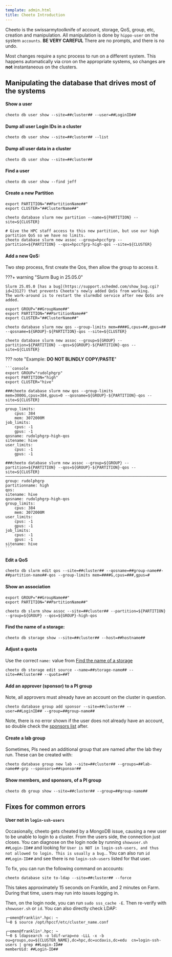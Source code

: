 ```yaml
---
template: admin.html
title: Cheeto Introduction
---
```


Cheeto is the swissarmytoolknife of account, storage, QoS, group, etc, creation and manipulation. All manipulation is
done by `hippo-user` on the system `accounts`. **BE VERY CAREFUL** There are no prompts, and there is no undo.

Most changes require a sync process to run on a different system. This happens automatically via cron on the appropriate
systems, so changes are **not** instantaneous on the clusters.

## Manipulating the database that drives most of the systems

#### Show a user

`cheeto db user show --site=##cluster## --user=##LoginID##`

#### Dump all user Login IDs in a cluster

`cheeto db user show --site=##cluster## --list`

#### Dump all user data in a cluster

`cheeto db user show --site=##cluster##`

#### Find a user

`cheeto db user show --find jeff`

#### Create a new Partition

```console
export PARTITION="##PartitionName##"
export CLUSTER="##ClusterName##"

cheeto database slurm new partition --name=${PARTITION} --site=${CLUSTER}

# Give the HPC staff access to this new partition, but use our high partition QoS so we have no limits.
cheeto database slurm new assoc --group=hpccfgrp --partition=${PARTITION} --qos=hpccfgrp-high-qos --site=${CLUSTER}
```

#### Add a new QoS:

Two step process, first create the Qos, then allow the group to access it.

???+ warning "Slurm Bug in 25.05.0"

    Slurm 25.05.0 [has a bug](https://support.schedmd.com/show_bug.cgi?id=23127) that prevents Cheeto's newly added QoSs from working.
    The work-around is to restart the slurmdbd service after new QoSs are added.

```console
export GROUP="##GroupName##"
export PARTITION="##PartitionName##"
export CLUSTER="##ClusterName##"

cheeto database slurm new qos --group-limits mem=####G,cpus=##,gpus=## --qosname=${GROUP}-${PARTITION}-qos --site=${CLUSTER}

cheeto database slurm new assoc --group=${GROUP} --partition=${PARTITION} --qos=${GROUP}-${PARTITION}-qos --site=${CLUSTER}
```

??? note "Example: **DO NOT BLINDLY COPY/PASTE**"

    ```console
    export GROUP="rudolphgrp"
    export PARTITION="high"
    export CLUSTER="hive"

    ###cheeto database slurm new qos --group-limits mem=3000G,cpus=384,gpus=0 --qosname=${GROUP}-${PARTITION}-qos --site=${CLUSTER}
    ──────────────────────────────────────────────────────────────────────────────────────────────────────────────────────────────
    group_limits:
        cpus: 384
        mem: 3072000M
    job_limits:
        cpus: -1
        gpus: -1
    qosname: rudolphgrp-high-qos
    sitename: hive
    user_limits:
        cpus: -1
        gpus: -1

    ###cheeto database slurm new assoc --group=${GROUP} --partition=${PARTITION} --qos=${GROUP}-${PARTITION}-qos --site=${CLUSTER}
    ──────────────────────────────────────────────────────────────────────────────────────────────────────────────────────────────
    group: rudolphgrp
    partitionname: high
    qos:
    sitename: hive
    qosname: rudolphgrp-high-qos
    group_limits:
        cpus: 384
        mem: 3072000M
    user_limits:
        cpus: -1
        gpus: -1
    job_limits:
        cpus: -1
        gpus: -1
    sitename: hive
    ```

#### Edit a QoS

`cheeto db slurm edit qos --site=##cluster## --qosname=##group-name##-##partition-name##-qos --group-limits mem=####G,cpus=###,gpus=#`

#### Show an association

```console
export GROUP="##GroupName##"
export PARTITION="##PartitionName##"

cheeto db slurm show assoc --site=##cluster## --partition=${PARTITION} --group=${GROUP} --qos=${GROUP}-high-qos
```

#### Find the name of a storage:

`cheeto db storage show --site=##cluster## --host=##hostname##`

#### Adjust a quota

Use the correct `name:` value from [Find the name of a storage](#find-the-name-of-a-storage)

`cheeto db storage edit source --name=##storage-name## --site=##cluster## --quota=##T`

#### Add an approver (sponsor) to a PI group

Note, all approvers must already have an account on the cluster in question.

`cheeto database group add sponsor --site=##cluster## --user=##LoginID## --group=##group-name##`

Note, there is no error shown if the user does not already have an account, so double check the
[sponsors list](#show-members-and-sponsors-of-a-pi-group) after.

#### Create a lab group

Sometimes, PIs need an additional group that are named after the lab they run. These can be created with:

`cheeto database group new lab --site=##cluster## --groups=##lab-name##-grp --sponsors=##sponsor##`

#### Show members, and sponsors, of a PI group

`cheeto db group show --site=##cluster## --group=##group-name##`

## Fixes for common errors

#### User not in `login-ssh-users`

Occasionally, cheeto gets cheated by a MongoDB issue, causing a new user to be unable to login to a cluster. From the
users side, the connection just closes. You can diagnose on the login node by running `showuser.sh ##Login-ID##` and
looking for `User is NOT in login-ssh-users, and thus not allowed to login. This is usually a bug.`. You can also run
`id ##Login-ID##` and see there is no `login-ssh-users` listed for that user.

To fix, you can run the following command on accounts:

`cheeto database site to-ldap --site=##cluster## --force`

This takes approximately 15 seconds on Franklin, and 2 minutes on Farm. During that time, users may run into issues
logging in.

Then, on the login node, you can run `sudo sss_cache -E`. Then re-verify with `showuser.sh` or `id`. You can also
directly check LDAP:

```console
┌─omen@franklin².hpc: ~
└─0 $ source /opt/hpccf/etc/cluster_name.conf

┌─omen@franklin².hpc: ~
└─0 $ ldapsearch -o ldif-wrap=no -LLL -x -b ou=groups,ou=${CLUSTER_NAME},dc=hpc,dc=ucdavis,dc=edu  cn=login-ssh-users | grep ##Login-ID##
memberUid: ##Login-ID##
```
